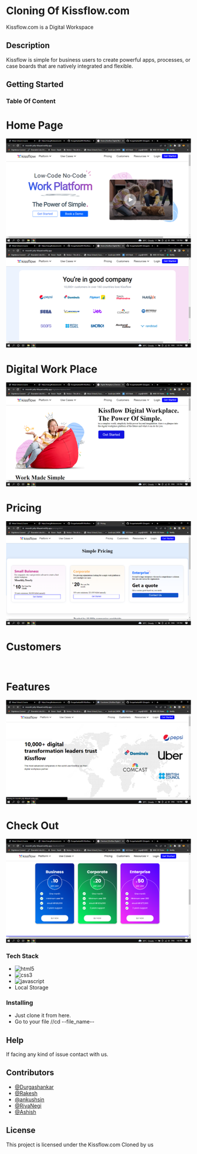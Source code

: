 # Cloning Of Kissflow.com

Kissflow.com is a Digital Workspace

## Description

Kissflow is simple for business users to create powerful apps, processes, or case boards that are natively integrated and flexible.

## Getting Started



### Table Of Content
<h1>Home Page</h1>
<img src="https://github.com/Durgashankar001/Kissflow.com-Clone/blob/main/Images/Screenshot%20(1084).png" alt=""/>
<img src="https://github.com/Durgashankar001/Kissflow.com-Clone/blob/main/Images/Screenshot%20(1085).png" alt=""/>
<h1>Digital Work Place</h1>
<img src="https://github.com/Durgashankar001/Kissflow.com-Clone/blob/main/Images/Screenshot%20(1086).png" alt=""/>
<h1>Pricing</h1>
<img src="https://github.com/Durgashankar001/Kissflow.com-Clone/blob/main/Images/Screenshot%20(1087).png" alt=""/>
<h1>Customers</h1>
<img src="https://github.com/Durgashankar001/Kissflow.com-Clone/blob/main/Images/Screenshot%20(1088).png.png" alt=""/>
<h1>Features</h1>
<img src="https://github.com/Durgashankar001/Kissflow.com-Clone/blob/main/Images/Screenshot%20(1088).png" alt=""/>
<h1>Check Out</h1>
<img src="https://github.com/Durgashankar001/Kissflow.com-Clone/blob/main/Images/Screenshot%20(1090).png" alt=""/>




### Tech Stack

*  <img src="https://img.shields.io/badge/HTML5-E34F26?style=for-the-badge&logo=html5&logoColor=white" alt="html5" />
*  <img src="https://img.shields.io/badge/CSS3-1572B6?style=for-the-badge&logo=css3&logoColor=white" alt="css3" />
*  <img src="https://img.shields.io/badge/JavaScript-323330?style=for-the-badge&logo=javascript&logoColor=F7DF1E" alt="javascript" />
* Local Storage

### Installing

* Just clone it from here.
* Go to your file //cd --file_name--


## Help

If facing any kind of issue contact with us.


## Contributors
* [@Durgashankar](https://github.com/Durgashankar001)
* [@Rakesh](https://github.com/Rakesh7420)
* [@ankushsin](https://github.com/ankushsin)
* [@RiyaNegi](https://github.com/RiyaNegi03)
* [@Ashish](https://github.com/abajaj655)




## License

This project is licensed under the Kissflow.com Cloned by us
